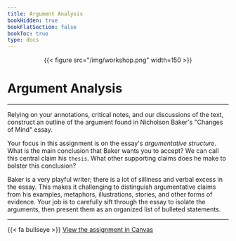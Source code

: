 ```yaml
---
title: Argument Analysis
bookHidden: true
bookFlatSection: false
bookToc: true
type: docs
---
```


<div style="text-align:center">{{< figure src="/img/workshop.png" width=150 >}}</div>

# Argument Analysis 

---

Relying on your annotations, critical notes, and our discussions of the text, construct an outline of the argument found in Nicholson Baker's "Changes of Mind" essay.

Your focus in this assignment is on the essay's *argumentative structure*. What is the main conclusion that Baker wants you to accept? We can call this central claim his `thesis`. What other supporting claims does he make to bolster this conclusion?

Baker is a very playful writer; there is a lot of silliness and verbal excess in the essay. This makes it challenging to distinguish argumentative claims from his examples, metaphors, illustrations, stories, and other forms of evidence. Your job is to carefully sift through the essay to isolate the arguments, then present them as an organized list of bulleted statements. 

---

{{< fa bullseye >}} [View the assignment in Canvas](https://canvas.dartmouth.edu)

<!---

## Key terms in the analysis of arguments

- **Thesis**: An idea, stated as an assertion, that is the organizing focus of a piece of writing.
- **Claim**: An idea, stated as an assertion, that provides support to the thesis.
- **Reason**: An idea that functions as support another idea. It answers the question "Why?"
- **Evidence**: Things that serve as support for reasons and claims: facts, testimony, statistics, stories, examples, etc.

--->

